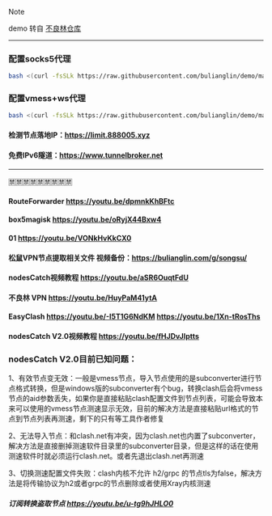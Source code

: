 
> [!NOTE]
> demo 转自 [不良林仓库](https://github.com/bulianglin/demo)
***

### 配置socks5代理

```bash
bash <(curl -fsSLk https://raw.githubusercontent.com/bulianglin/demo/main/xrayL.sh) socks
```

### 配置vmess+ws代理

```bash
bash <(curl -fsSLk https://raw.githubusercontent.com/bulianglin/demo/main/xrayL.sh) vmess
```

#### 检测节点落地IP：https://limit.888005.xyz

#### 免费IPv6隧道：https://www.tunnelbroker.net

***

:u7981::u7981::u7981::u7981::u7981::u7981::u7981::u7981::u7981:

#### RouteForwarder https://youtu.be/dpmnkKhBFtc

#### box5magisk https://youtu.be/oRyjX44Bxw4

#### 01 https://youtu.be/VONkHvKkCX0

#### 松鼠VPN节点提取相关文件 视频备份：https://bulianglin.com/g/songsu/

#### nodesCatch视频教程 https://youtu.be/aSR6OuqtFdU

#### 不良林 VPN https://youtu.be/HuyPaM41ytA

#### EasyClash https://youtu.be/-I5T1G6NdKM https://youtu.be/1Xn-tRosThs

#### nodesCatch V2.0视频教程 https://youtu.be/fHJDvJIptts

### nodesCatch V2.0目前已知问题：

1、有效节点变无效：一般是vmess节点，导入节点使用的是subconverter进行节点格式转换，但是windows版的subconverter有个bug，转换clash后会将vmess节点的aid参数丢失，如果你是直接粘贴clash配置文件到节点列表，可能会导致本来可以使用的vmess节点测速显示无效，目前的解决方法是直接粘贴url格式的节点到节点列表再测速，剩下的只有等工具作者修复

2、无法导入节点：和clash.net有冲突，因为clash.net也内置了subconverter，解决方法是直接删掉测速软件目录里的subconverter目录，但是这样的话在使用测速软件时就必须运行clash.net。或者先退出clash.net再测速

3、切换测速配置文件失败：clash内核不允许 h2/grpc 的节点tls为false，解决方法是将传输协议为h2或者grpc的节点删除或者使用Xray内核测速

##### 订阅转换盗取节点 https://youtu.be/u-tg9hJHLO0

